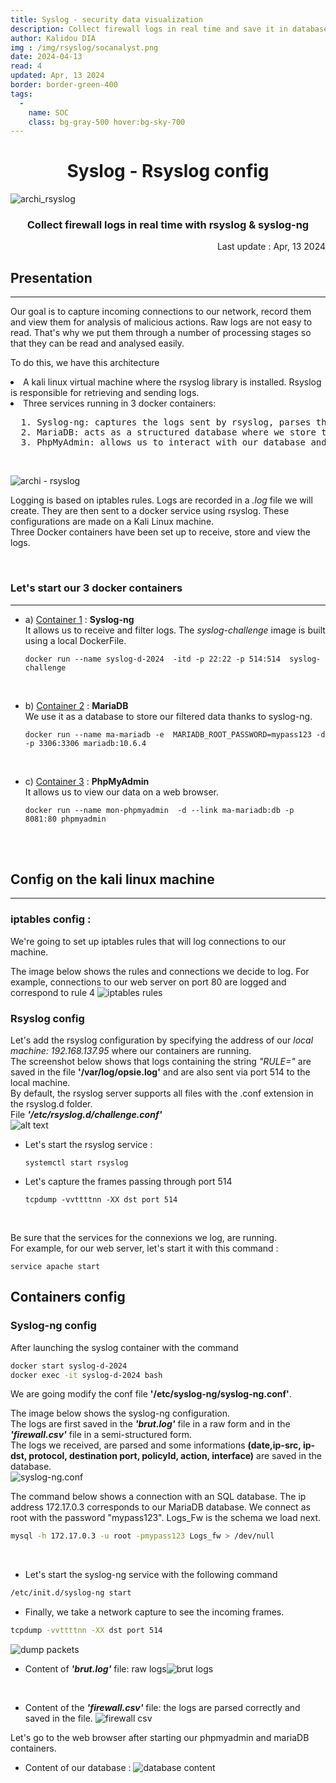 ```yaml
---
title: Syslog - security data visualization
description: Collect firewall logs in real time and save it in database
author: Kalidou DIA
img : /img/rsyslog/socanalyst.png
date: 2024-04-13
read: 4
updated: Apr, 13 2024
border: border-green-400
tags:
  - 
    name: SOC
    class: bg-gray-500 hover:bg-sky-700
---
```


# <center>Syslog - Rsyslog config</center>
<img src="/img/rsyslog/socanalyst.png#center" alt="archi_rsyslog"  />
<br>

### <center>Collect firewall logs in real time with rsyslog & syslog-ng</center>
<div style="text-align: right" class="date-update">
Last update :  Apr, 13 2024
</div>

## Presentation
________________________________________________________________
Our goal is to capture incoming connections to our network, record them and view them for analysis of malicious actions. 
Raw logs are not easy to read. That's why we put them through a number of processing stages so that they can be read and analysed easily. <br>

To do this, we have this architecture
<li>A kali linux virtual machine where the rsyslog library is installed. Rsyslog is responsible for retrieving and sending logs.</li>
<li>Three services running in 3 docker containers:</li>
<pre>
  1. Syslog-ng: captures the logs sent by rsyslog, parses them and saves them in a database.
  2. MariaDB: acts as a structured database where we store the logs
  3. PhpMyAdmin: allows us to interact with our database and view its contents.
</pre><br>

![archi - rsyslog](/img/rsyslog/archirsyslog.png#center)



Logging is based on iptables rules. Logs are recorded in a *.log* file we will create. They are then sent to a docker service using rsyslog. These configurations are made on a Kali Linux machine.<br>
Three Docker containers have been set up to receive, store and view the logs.

<br>

### Let's start our 3 docker containers
________________________________________________________________
  - a) <u>Container 1</u> : **Syslog-ng** <br>
    It allows us to receive and filter logs. The *syslog-challenge* image is built using a local DockerFile.
    ```shell
    docker run --name syslog-d-2024  -itd -p 22:22 -p 514:514  syslog-challenge
    ```
<br>

  - b) <u>Container 2</u> : <a name="mariadb"></a>**MariaDB** <br>
    We use it as a database to store our filtered data thanks to syslog-ng.
    ```shell
    docker run --name ma-mariadb -e  MARIADB_ROOT_PASSWORD=mypass123 -d -p 3306:3306 mariadb:10.6.4
    ```
<br>

  - c) <u>Container 3</u> : **PhpMyAdmin** <br>
    It allows us to view our data on a web browser.
    ```shell
    docker run --name mon-phpmyadmin  -d --link ma-mariadb:db -p 8081:80 phpmyadmin
    ```
<br>
<br>

## Config on the kali linux machine
________________________________________________________________
### <a name="iptables"></a> iptables config :
We're going to set up iptables rules that will log connections to our machine.

The image below shows the rules and connections we decide to log.
For example, connections to our web server on port 80 are logged and correspond to rule 4
![iptables rules](</img/rsyslog/iptables.png#center>)


### Rsyslog config
Let's add the rsyslog configuration by specifying the address of our *local machine: 192.168.137.95* where our containers are running. <br>
The screenshot below shows that logs containing the string *"RULE="* are saved in the file **'/var/log/opsie.log'** and are also sent via port 514 to the local machine.<br>
By default, the rsyslog server supports all files with the .conf extension in the rsyslog.d folder. <br>
File ***'/etc/rsyslog.d/challenge.conf'***<br>
![alt text](</img/rsyslog/conf.rsyslog.file.png>)

- Let's start the rsyslog service  : 
  ```shell
  systemctl start rsyslog
  ```

- Let's capture the frames passing through port 514
  ```shell
  tcpdump -vvttttnn -XX dst port 514
  ```
<br>

Be sure that the services for the connexions we log, are running.<br>
For example, for our web server, let's start it with this command : 
```shell
service apache start
```

## Containers config

### Syslog-ng config
After launching the syslog container with the command
```bash
docker start syslog-d-2024
docker exec -it syslog-d-2024 bash
```
We are going modify the conf file **'/etc/syslog-ng/syslog-ng.conf'**. 
<br>

The image below shows the syslog-ng configuration. <br>
The logs are first saved in the ***'brut.log'*** file in a raw form and in the ***'firewall.csv'*** file in a semi-structured form. <br>
The logs we received, are parsed and some informations **(date,ip-src, ip-dst, protocol, destination port, policyId, action, interface)** are saved in the database.<br>
![syslog-ng.conf](</img/rsyslog/syslog.ngconf.png>)

The command below shows a connection with an SQL database. The ip address 172.17.0.3 corresponds to our MariaDB database.
We connect as root with the password "mypass123". Logs_Fw is the schema we load next.
```bash
mysql -h 172.17.0.3 -u root -pmypass123 Logs_fw > /dev/null 
```
<br>

- Let's start the syslog-ng service with the following command

```bash
/etc/init.d/syslog-ng start
```

- Finally, we take a network capture to see the incoming frames.
```bash
tcpdump -vvttttnn -XX dst port 514
```
![dump packets](</img/rsyslog/tcp.dump.paquets.png#center>)
<br>

- Content of ***'brut.log'*** file: raw logs![brut logs](</img/rsyslog/brut1.png#center>)
<br>

- Content of the ***'firewall.csv'*** file: the logs are parsed correctly and saved in the file.
![firewall csv](</img/rsyslog/firewall1.png#centerg>)

Let's go to the web browser after starting our phpmyadmin and mariaDB containers.
- Content of our database : 
![database content](</img/rsyslog/lignesBD.png#center>)